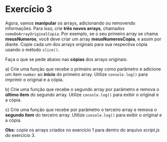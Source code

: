 # Exercício 3

Agora, vamos **manipular** os arrays, adicionando ou removendo informações. Para isso, crie **três novos arrays**, chamados `nomeDoArrayOriginalCopia`. Por exemplo, se o seu primeiro array se chama **meusNumeros**, você deve criar um array **meusNumerosCopia**, e assim por diante.
Copie cada um dos arrays originais para sua respectiva cópia usando o método `slice()`.

Faça o que se pede abaixo nas **cópias** dos arrays originais:

a) Crie uma função que recebe o primeiro array como parâmetro e adicione um item `number` ao **início** do primeiro array. Utilize `console.log()` para imprimir o original e a cópia.

b) Crie uma função que recebe o segundo array por parâmetro e remova o **último item** do segundo array. Utilize `console.log()` para exibir o original e a cópia.

c) Crie uma função que recebe por parâmetro o terceiro array e remova o **segundo item** do terceiro array. Utilize `console.log()` para exibir o original e a cópia.


**Obs:** copie os arrays criados no exercício 1 para dentro do arquivo *script.js* do exercício 3.




